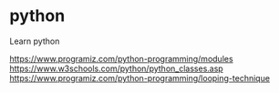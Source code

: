 # python
Learn python

https://www.programiz.com/python-programming/modules
https://www.w3schools.com/python/python_classes.asp
https://www.programiz.com/python-programming/looping-technique
